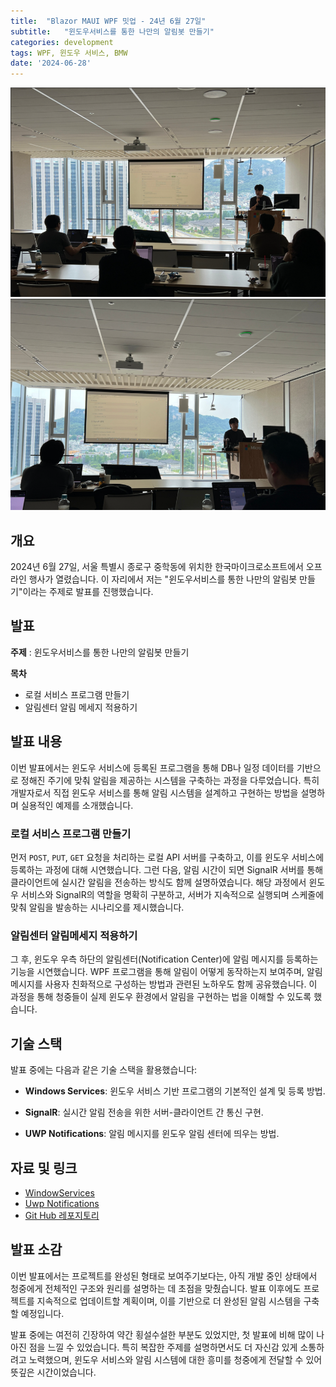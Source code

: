 ```yaml
---
title:  "Blazor MAUI WPF 밋업 - 24년 6월 27일"
subtitle:   "윈도우서비스를 통한 나만의 알림봇 만들기"
categories: development
tags: WPF, 윈도우 서비스, BMW
date: '2024-06-28'
---
```

![alt text](image.png)
![alt text](image-1.png)
## 개요
2024년 6월 27일, 서울 특별시 종로구 중학동에 위치한 한국마이크로소프트에서 오프라인 행사가 열렸습니다. 이 자리에서 저는 "윈도우서비스를 통한 나만의 알림봇 만들기"이라는 주제로 발표를 진행했습니다.

## 발표

**주제** : 윈도우서비스를 통한 나만의 알림봇 만들기

**목차**

- 로컬 서비스 프로그램 만들기
- 알림센터 알림 메세지 적용하기

## 발표 내용
이번 발표에서는 윈도우 서비스에 등록된 프로그램을 통해 DB나 일정 데이터를 기반으로 정해진 주기에 맞춰 알림을 제공하는 시스템을 구축하는 과정을 다루었습니다. 특히 개발자로서 직접 윈도우 서비스를 통해 알림 시스템을 설계하고 구현하는 방법을 설명하며 실용적인 예제를 소개했습니다.<br/>

### 로컬 서비스 프로그램 만들기
먼저 `POST`, `PUT`, `GET` 요청을 처리하는 로컬 API 서버를 구축하고, 이를 윈도우 서비스에 등록하는 과정에 대해 시연했습니다. 그런 다음, 알림 시간이 되면 SignalR 서버를 통해 클라이언트에 실시간 알림을 전송하는 방식도 함께 설명하였습니다. 해당 과정에서 윈도우 서비스와 SignalR의 역할을 명확히 구분하고, 서버가 지속적으로 실행되며 스케줄에 맞춰 알림을 발송하는 시나리오를 제시했습니다.

### 알림센터 알림메세지 적용하기
그 후, 윈도우 우측 하단의 알림센터(Notification Center)에 알림 메시지를 등록하는 기능을 시연했습니다. WPF 프로그램을 통해 알림이 어떻게 동작하는지 보여주며, 알림 메시지를 사용자 친화적으로 구성하는 방법과 관련된 노하우도 함께 공유했습니다. 이 과정을 통해 청중들이 실제 윈도우 환경에서 알림을 구현하는 법을 이해할 수 있도록 했습니다.

## 기술 스택
발표 중에는 다음과 같은 기술 스택을 활용했습니다:

- **Windows Services**: 윈도우 서비스 기반 프로그램의 기본적인 설계 및 등록 방법.

- **SignalR**: 실시간 알림 전송을 위한 
서버-클라이언트 간 통신 구현.

- **UWP Notifications**: 알림 메시지를 윈도우 알림 센터에 띄우는 방법.

## 자료 및 링크
- [WindowServices](Microsoft.Extensions.Hosting.WindowsServices)
- [Uwp Notifications](Microsoft.Toolkit.Uwp.Notifications)
- [Git Hub 레포지토리](https://github.com/lukewire129/WpfMeetup_240627)

## 발표 소감
이번 발표에서는 프로젝트를 완성된 형태로 보여주기보다는, 아직 개발 중인 상태에서 청중에게 전체적인 구조와 원리를 설명하는 데 초점을 맞췄습니다. 발표 이후에도 프로젝트를 지속적으로 업데이트할 계획이며, 이를 기반으로 더 완성된 알림 시스템을 구축할 예정입니다.

발표 중에는 여전히 긴장하여 약간 횡설수설한 부분도 있었지만, 첫 발표에 비해 많이 나아진 점을 느낄 수 있었습니다. 특히 복잡한 주제를 설명하면서도 더 자신감 있게 소통하려고 노력했으며, 윈도우 서비스와 알림 시스템에 대한 흥미를 청중에게 전달할 수 있어 뜻깊은 시간이었습니다.